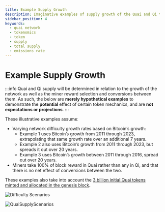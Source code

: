 ```yaml
---
title: Example Supply Growth
description: Imaginative examples of supply growth of the Quai and Qi tokens.
sidebar_position: 4
keywords:
  - quai network
  - tokenomics
  - token
  - supply
  - total supply
  - emissions rate
---
```


# Example Supply Growth

:::info
Quai and Qi supply will be determined in relation to the growth of the network as well as the miner reward selection and conversions between them. As such, the below are **merely hypothetical examples** to demonstrate the **potential** effect of certain token mechanics, and are **not expectations or projections**. 
:::

These illustrative examples assume:
* Varying network difficulty growth rates based on Bitcoin’s growth:
  * Example 1 uses Bitcoin’s growth from 2011 through 2023, extrapolating that same growth rate over an additional 7 years.
  * Example 2 also uses Bitcoin’s growth from 2011 through 2023, but spreads it out over 20 years.
  * Example 3 uses Bitcoin’s growth between 2011 through 2016, spread out over 20 years.
* Miners take 100% of block reward in Quai rather than any in Qi, and that there is no net effect of conversions between the two.

These examples also take into account the [3 billion initial Quai tokens minted and allocated in the genesis block](/learn/tokenomics/genesis-allocations/genesis-allocations.md).

![Difficulty Scenarios](/img/DifficultyScenarios.png)

![QuaiSupplyScenarios](/img/QuaiSupplyScenarios.png)
